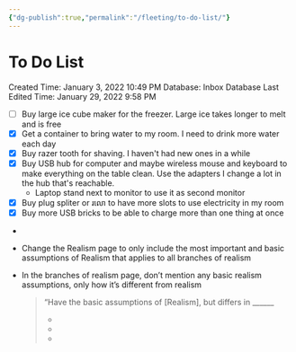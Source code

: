 ```yaml
---
{"dg-publish":true,"permalink":"/fleeting/to-do-list/"}
---
```


# To Do List

Created Time: January 3, 2022 10:49 PM
Database: Inbox Database
Last Edited Time: January 29, 2022 9:58 PM

- [ ]  Buy large ice cube maker for the freezer. Large ice takes longer to melt and is free
- [x]  Get a container to bring water to my room. I need to drink more water each day
- [x]  Buy razer tooth for shaving. I haven't had new ones in a while
- [x]  Buy USB hub for computer and maybe wireless mouse and keyboard to make everything on the table clean. Use the adapters I change a lot in the hub that's reachable.
    - Laptop stand next to monitor to use it as second monitor
- [x]  Buy plug spliter or រលោ to have more slots to use electricity in my room
- [x]  Buy more USB bricks to be able to charge more than one thing at once
- 
- Change the Realism page to only include the most important and basic assumptions of Realism that applies to all branches of realism
- In the branches of realism page, don’t mention any basic realism assumptions, only how it’s different from realism
    
    > “Have the basic assumptions of [Realism], but differs in ______
    > 
    > - 
    > - 
    > - 
    >
